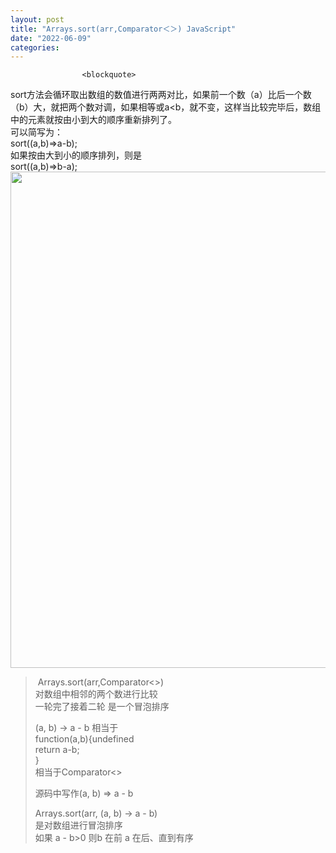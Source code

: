 ```yaml
---
layout: post
title: "Arrays.sort(arr,Comparator＜＞) JavaScript"
date: "2022-06-09"
categories: 
---
```


                    <blockquote> 
 <p>sort方法会循环取出数组的数值进行两两对比，如果前一个数（a）比后一个数（b）大，就把两个数对调，如果相等或a&lt;b，就不变，这样当比较完毕后，数组中的元素就按由小到大的顺序重新排列了。<br> 可以简写为：<br> sort((a,b)=&gt;a-b);<br> 如果按由大到小的顺序排列，则是<br> sort((a,b)=&gt;b-a);<img alt="" height="794" src="https://img-blog.csdnimg.cn/4c50bd9bb41e4caab87a48e0e37d46e0.png?x-oss-process=image/watermark,type_d3F5LXplbmhlaQ,shadow_50,text_Q1NETiBA6K645aKo44Gu5bCP6J206J22,size_20,color_FFFFFF,t_70,g_se,x_16" width="1200"></p> 
</blockquote> 
<blockquote> 
 <p> Arrays.sort(arr,Comparator&lt;&gt;)<br> 对数组中相邻的两个数进行比较<br> 一轮完了接着二轮 是一个冒泡排序</p> 
 <p>(a, b) -&gt; a - b 相当于<br> function(a,b){undefined<br> return a-b;<br> }<br> 相当于Comparator&lt;&gt;</p> 
 <p>源码中写作(a, b) =&gt; a - b</p> 
 <p>Arrays.sort(arr, (a, b) -&gt; a - b)<br> 是对数组进行冒泡排序<br> 如果 a - b&gt;0 则b 在前 a 在后、直到有序</p> 
</blockquote>
                

